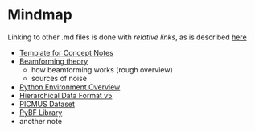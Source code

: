 # Mindmap

Linking to other .md files is done with *relative links*, as is described [here](https://stackoverflow.com/questions/7653483/github-relative-link-in-markdown-file)

- [Template for Concept Notes](concept_template.md)
- [Beamforming theory](beamforming.md)
    - how beamforming works (rough overview)
    - sources of noise
- [Python Environment Overview](<important environments.md>)
- [Hierarchical Data Format v5](HDF5.md)
- [PICMUS Dataset](PICMUS.md)
- [PyBF Library](<PyBF Library.md>)
- another note